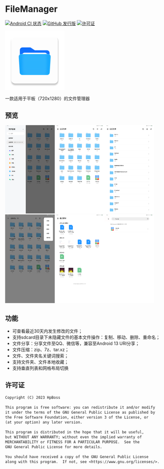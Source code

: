 # FileManager
[![Android CI 状态](https://github.com/HpBoss/FileManager/workflows/Android%20CI/badge.svg)](https://github.com/zhanghai/MaterialFiles/actions) [![GitHub 发行版](https://img.shields.io/github/v/release/HpBoss/FileManager)](https://github.com/zhanghai/MaterialFiles/releases) [![许可证](https://img.shields.io/github/license/HpBoss/FileManager?color=blue)](LICENSE)

<img src="app/src/main/res/mipmap-xxxhdpi/app_icon.png" />

一款适用于平板（720x1280）的文件管理器

## 预览

<img src="art/left_drawer.png" alt="left_drawer" width="32%" /><img src="art/main_page.png" alt="main_page" width="32%" /><img src="art/list_layout.png" alt="list_layout" width="32%" /><img src="art/more_operate.png" alt="more_operate" width="32%" /><img src="art/recent.png" alt="recent" width="32%" /><img src="art/search.png" alt="search" width="32%" />                                                                                                                                                                                                                                                                                         

## 功能

* 可查看最近30天内发生修改的文件；
* 支持sdcard目录下未隐藏文件的基本文件操作：复制、移动、删除、重命名；
* 文件分享：分享文件至QQ、微信等，兼容至Android 13 URI分享；
* 文件压缩：zip、7z、tar.xz；
* 文件、文件夹名关键词搜索；
* 支持文件夹、文件本地收藏；
* 支持垂直列表和网格布局切换

## 许可证

    Copyright (C) 2023 HpBoss
    
    This program is free software: you can redistribute it and/or modify
    it under the terms of the GNU General Public License as published by
    the Free Software Foundation, either version 3 of the License, or
    (at your option) any later version.
    
    This program is distributed in the hope that it will be useful,
    but WITHOUT ANY WARRANTY; without even the implied warranty of
    MERCHANTABILITY or FITNESS FOR A PARTICULAR PURPOSE.  See the
    GNU General Public License for more details.
    
    You should have received a copy of the GNU General Public License
    along with this program.  If not, see <https://www.gnu.org/licenses/>.
